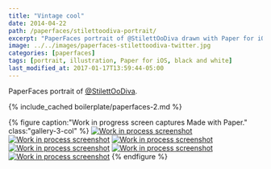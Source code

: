 ```yaml
---
title: "Vintage cool"
date: 2014-04-22
path: /paperfaces/stilettoodiva-portrait/
excerpt: "PaperFaces portrait of @StilettOoDiva drawn with Paper for iOS on an iPad."
image: ../../images/paperfaces-stilettoodiva-twitter.jpg
categories: [paperfaces]
tags: [portrait, illustration, Paper for iOS, black and white]
last_modified_at: 2017-01-17T13:59:44-05:00
---
```


PaperFaces portrait of [@StilettOoDiva](https://twitter.com/stilettoodiva).

{% include_cached boilerplate/paperfaces-2.md %}

{% figure caption:"Work in progress screen captures Made with Paper." class:"gallery-3-col" %}
[![Work in process screenshot](../../images/paperfaces-stilettoodiva-process-1-600.jpg)](../../images/paperfaces-stilettoodiva-process-1-lg.jpg)
[![Work in process screenshot](../../images/paperfaces-stilettoodiva-process-2-600.jpg)](../../images/paperfaces-stilettoodiva-process-2-lg.jpg)
[![Work in process screenshot](../../images/paperfaces-stilettoodiva-process-3-600.jpg)](../../images/paperfaces-stilettoodiva-process-3-lg.jpg)
[![Work in process screenshot](../../images/paperfaces-stilettoodiva-process-4-600.jpg)](../../images/paperfaces-stilettoodiva-process-4-lg.jpg)
[![Work in process screenshot](../../images/paperfaces-stilettoodiva-process-5-600.jpg)](../../images/paperfaces-stilettoodiva-process-5-lg.jpg)
[![Work in process screenshot](../../images/paperfaces-stilettoodiva-process-6-600.jpg)](../../images/paperfaces-stilettoodiva-process-6-lg.jpg)
{% endfigure %}

